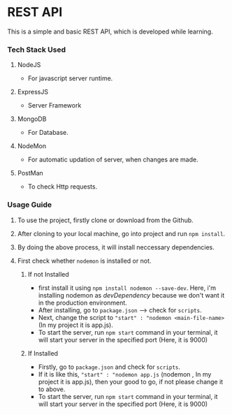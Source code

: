 # REST API

This is a simple and basic REST API, which is developed while learning.

### Tech Stack Used

1. NodeJS

   - For javascript server runtime.

2. ExpressJS

   - Server Framework

3. MongoDB

   - For Database.

4. NodeMon

   - For automatic updation of server, when changes are made.

5. PostMan

   - To check Http requests.

### Usage Guide

1. To use the project, firstly clone or download from the Github.
2. After cloning to your local machine, go into project and run `npm install`.
3. By doing the above process, it will install neccessary dependencies.

4. First check whether `nodemon` is installed or not.

   1. If not Installed

      - first install it using `npm install nodemon --save-dev`. Here, i'm installing nodemon as _devDependency_ because we don't want it in the production environment.
      - After installing, go to `package.json` --> check for `scripts`.
      - Next, change the script to `"start" : "nodemon <main-file-name>` (In my project it is app.js).
      - To start the server, run `npm start` command in your terminal, it will start your server in the specified port (Here, it is 9000)

   2. If Installed

      - Firstly, go to `package.json` and check for `scripts`.
      - If it is like this, `"start" : "nodemon app.js` (nodemon <main-file-name>, In my project it is app.js), then your good to go, if not please change it to above.
      - To start the server, run `npm start` command in your terminal, it will start your server in the specified port (Here, it is 9000)
